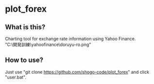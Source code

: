 # plot_forex  
## What is this?  
Charting tool for exchange rate information using Yahoo Finance.  
"C:\開発訓練\yahoofinance\doruyu-ro.png"
## How to use?  
Just use "git clone https://github.com/shogo-code/plot_forex" and click "user.bat".  
